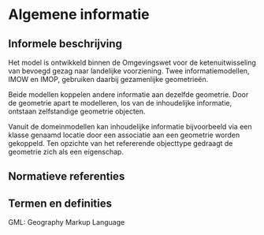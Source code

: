 # Algemene informatie

## Informele beschrijving

Het model is ontwikkeld binnen de Omgevingswet voor de ketenuitwisseling van
bevoegd gezag naar landelijke voorziening. Twee informatiemodellen, IMOW en
IMOP, gebruiken daarbij gezamenlijke geometrieën.

Beide modellen koppelen andere informatie aan dezelfde geometrie. Door de
geometrie apart te modelleren, los van de inhoudelijke informatie, ontstaan
zelfstandige geometrie objecten.

Vanuit de domeinmodellen kan inhoudelijke informatie bijvoorbeeld via een
klasse genaamd locatie door een associatie aan een geometrie worden gekoppeld. Ten
opzichte van het refererende objecttype gedraagt de geometrie zich als een
eigenschap.

## Normatieve referenties

## Termen en definities

GML: Geography Markup Language
